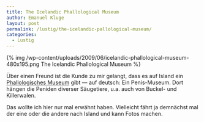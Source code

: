 ```yaml
---
title: The Icelandic Phallological Museum
author: Emanuel Kluge
layout: post
permalink: /lustig/the-icelandic-pallological-museum/
categories:
  - Lustig
---
```


{% img /wp-content/uploads/2009/06/icelandic-phallological-museum-480x195.png The Icelandic Phallological Museum %}

Über einen Freund ist die Kunde zu mir gelangt, dass es auf Island ein [Phallologisches Museum][ismennt] gibt &mdash; auf deutsch: Ein Penis-Museum. Dort hängen die Peniden diverser Säugetiere, u.a. auch von Buckel- und Killerwalen.

Das wollte ich hier nur mal erwähnt haben. Vielleicht fährt ja demnächst mal der eine oder die andere nach Island und kann Fotos machen.

[ismennt]: http://www.ismennt.is/not/phallus/ger.htm
